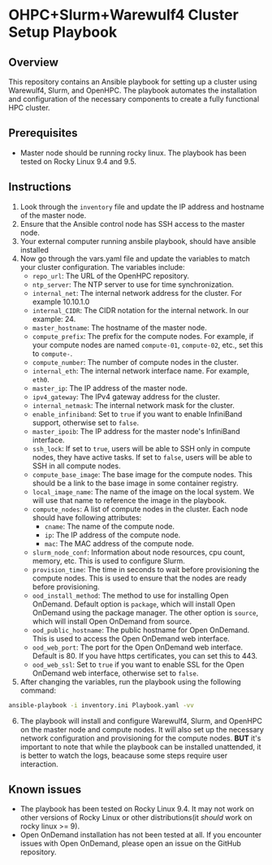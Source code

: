 # OHPC+Slurm+Warewulf4 Cluster Setup Playbook


## Overview
This repository contains an Ansible playbook for setting up a cluster using Warewulf4, Slurm, and OpenHPC. The playbook automates the installation and configuration of the necessary components to create a fully functional HPC cluster.

## Prerequisites
- Master node should be running rocky linux. The playbook has been tested on Rocky Linux 9.4 and 9.5.

## Instructions
1. Look through the `inventory` file and update the IP address and hostname of the master node.
2. Ensure that the Ansible control node has SSH access to the master node.
3. Your external computer running ansbile playbook, should have ansible installed
4. Now go through the vars.yaml file and update the variables to match your cluster configuration. The variables include:
    - `repo_url`: The URL of the OpenHPC repository.
    - `ntp_server`: The NTP server to use for time synchronization.
    - `internal_net`: The internal network address for the cluster. For example 10.10.1.0
    - `internal_CIDR`: The CIDR notation for the internal network. In our example: 24.
    - `master_hostname`: The hostname of the master node.
    - `compute_prefix`: The prefix for the compute nodes. For example, if your compute nodes are named `compute-01`, `compute-02`, etc., set this to `compute-`.
    - `compute_number`: The number of compute nodes in the cluster.
    - `internal_eth`: The internal network interface name. For example, `eth0`.
    - `master_ip`: The IP address of the master node.
    - `ipv4_gateway`: The IPv4 gateway address for the cluster.
    - `internal_netmask`: The internal network mask for the cluster.
    - `enable_infiniband`: Set to `true` if you want to enable InfiniBand support, otherwise set to `false`.
    - `master_ipoib`: The IP address for the master node's InfiniBand interface.
    - `ssh_lock`:  If set to `true`, users will be able to SSH only in compute nodes, they have active tasks. If set to `false`, users will be able to SSH in all compute nodes.
    - `compute_base_image`: The base image for the compute nodes. This should be a link to the base image in some container registry.
    - `local_image_name`: The name of the image on the local system. We will use that name to reference the image in the playbook.
    - `compute_nodes`: A list of compute nodes in the cluster. Each node should have following attributes:
        - `cname`: The name of the compute node.
        - `ip`: The IP address of the compute node.
        - `mac`: The MAC address of the compute node.
    - `slurm_node_conf`: Information about node resources, cpu count, memory, etc. This is used to configure Slurm.
    - `provision_time`: The time in seconds to wait before provisioning the compute nodes. This is used to ensure that the nodes are ready before provisioning.
    - `ood_install_method`: The method to use for installing Open OnDemand. Default option is `package`, which will install Open OnDemand using the package manager. The other option is `source`, which will install Open OnDemand from source.
    - `ood_public_hostname`: The public hostname for Open OnDemand. This is used to access the Open OnDemand web interface.
    - `ood_web_port`: The port for the Open OnDemand web interface. Default is 80. If you have https certificates, you can set this to 443.
    - `ood_web_ssl`: Set to `true` if you want to enable SSL for the Open OnDemand web interface, otherwise set to `false`. 
5. After changing the variables, run the playbook using the following command:
```bash
ansible-playbook -i inventory.ini Playbook.yaml -vv
```
6. The playbook will install and configure Warewulf4, Slurm, and OpenHPC on the master node and compute nodes. It will also set up the necessary network configuration and provisioning for the compute nodes. **BUT** it's important to note that while the playbook can be installed unattended, it is better to watch the logs, beacause some steps require user interaction. 


## Known issues
- The playbook has been tested on Rocky Linux 9.4. It may not work on other versions of Rocky Linux or other distributions(it *should* work on rocky linux >= 9).
- Open OnDemand installation has not been tested at all. If you encounter issues with Open OnDemand, please open an issue on the GitHub repository.
